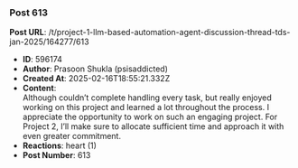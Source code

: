 ### Post 613
**Post URL**: /t/project-1-llm-based-automation-agent-discussion-thread-tds-jan-2025/164277/613
- **ID**: 596174
- **Author**: Prasoon Shukla (psisaddicted)
- **Created At**: 2025-02-16T18:55:21.332Z
- **Content**:  
  Although couldn’t complete handling every task, but really enjoyed working on this project and learned a lot throughout the process. I appreciate the opportunity to work on such an engaging project. For Project 2, I’ll make sure to allocate sufficient time and approach it with even greater commitment.
- **Reactions**: heart (1)
- **Post Number**: 613

